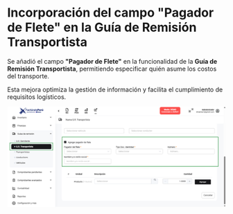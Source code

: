 # Incorporación del campo "Pagador de Flete" en la Guía de Remisión Transportista

Se añadió el campo **"Pagador de Flete"** en la funcionalidad de la **Guía de Remisión Transportista**, permitiendo especificar quién asume los costos del transporte. 

Esta mejora optimiza la gestión de información y facilita el cumplimiento de requisitos logísticos.


![alt text](img/pagador-flete-guia.png)